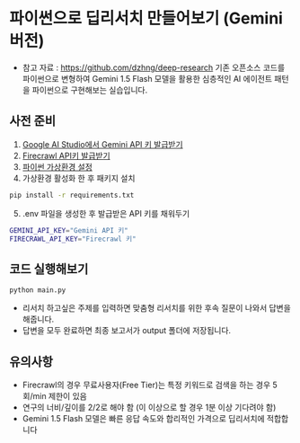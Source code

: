 # 파이썬으로 딥리서치 만들어보기 (Gemini 버전)

* 참고 자료 : https://github.com/dzhng/deep-research
기존 오픈소스 코드를 파이썬으로 변형하여 Gemini 1.5 Flash 모델을 활용한 심층적인 AI 에이전트 패턴을 파이썬으로 구현해보는 실습입니다.

## 사전 준비
1. [Google AI Studio에서 Gemini API 키 발급받기](https://ai.google.dev/)
2. [Firecrawl API키 발급받기](https://www.firecrawl.dev/)
3. [파이썬 가상환경 설정](https://github.com/dabidstudio/dabidstudio_guides/blob/main/python-set-venv.md)
4. 가상환경 활성화 한 후 패키지 설치
```bash
pip install -r requirements.txt
```
5. .env 파일을 생성한 후 발급받은 API 키를 채워두기
```bash
GEMINI_API_KEY="Gemini API 키"
FIRECRAWL_API_KEY="Firecrawl 키"
```

## 코드 실행해보기
```
python main.py
```

- 리서치 하고싶은 주제를 입력하면 맞춤형 리서치를 위한 후속 질문이 나와서 답변을 해줍니다.
- 답변을 모두 완료하면 최종 보고서가 output 폴더에 저장됩니다.

## 유의사항
- Firecrawl의 경우 무료사용자(Free Tier)는 특정 키워드로 검색을 하는 경우 5회/min 제한이 있음
- 연구의 너비/깊이를 2/2로 해야 함 (이 이상으로 할 경우 1분 이상 기다려야 함)
- Gemini 1.5 Flash 모델은 빠른 응답 속도와 합리적인 가격으로 딥리서치에 적합합니다